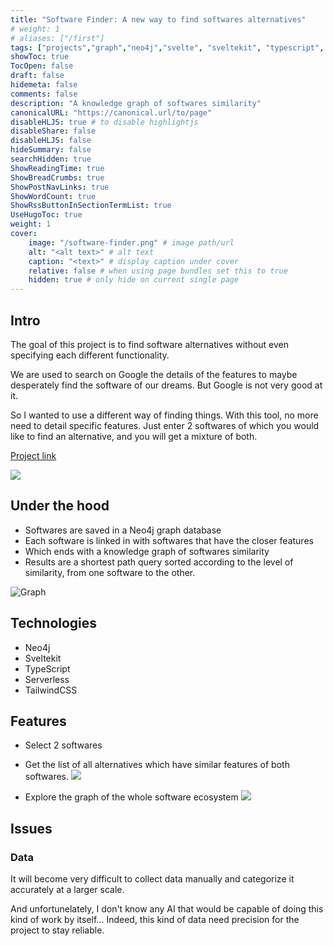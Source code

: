```yaml
---
title: "Software Finder: A new way to find softwares alternatives"
# weight: 1
# aliases: ["/first"]
tags: ["projects","graph","neo4j","svelte", "sveltekit", "typescript", "serverless", "vercel"]
showToc: true
TocOpen: false
draft: false
hidemeta: false
comments: false
description: "A knowledge graph of softwares similarity"
canonicalURL: "https://canonical.url/to/page"
disableHLJS: true # to disable highlightjs
disableShare: false
disableHLJS: false
hideSummary: false
searchHidden: true
ShowReadingTime: true
ShowBreadCrumbs: true
ShowPostNavLinks: true
ShowWordCount: true
ShowRssButtonInSectionTermList: true
UseHugoToc: true
weight: 1
cover:
    image: "/software-finder.png" # image path/url
    alt: "<alt text>" # alt text
    caption: "<text>" # display caption under cover
    relative: false # when using page bundles set this to true
    hidden: true # only hide on current single page
---
```


## Intro

The goal of this project is to find software alternatives without even specifying each different functionality.

We are used to search on Google the details of the features to maybe desperately find the software of our dreams.
But Google is not very good at it.

So I wanted to use a different way of finding things.
With this tool, no more need to detail specific features.
Just enter 2 softwares of which you would like to find an alternative, and you will get a mixture of both.

[Project link](https://software-graph.vercel.app)

![](/software-finder.png)

## Under the hood

- Softwares are saved in a Neo4j graph database
- Each software is linked in with softwares that have the closer features
- Which ends with a knowledge graph of softwares similarity
- Results are a shortest path query sorted according to the level of similarity, from one software to the other.

![Graph](/bloom-visualisation-cropped.png)

## Technologies

- Neo4j
- Sveltekit
- TypeScript
- Serverless
- TailwindCSS

## Features

- Select 2 softwares
- Get the list of all alternatives which have similar features of both softwares.
![](/software-merger.png)
  
- Explore the graph of the whole software ecosystem
![](/software-graph.png)

## Issues

### Data

It will become very difficult to collect data manually and categorize it accurately at a larger scale.

And unfortunelately, I don't know any AI that would be capable of doing this kind of work by itself...
Indeed, this kind of data need precision for the project to stay reliable.
